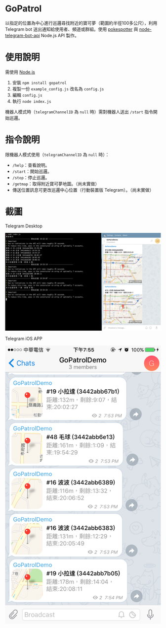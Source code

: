 # GoPatrol
以指定的位置為中心進行巡邏尋找附近的寶可夢（範圍約半徑100多公尺），利用 Telegram bot 送出通知給使用者、頻道或群組。使用 [pokespotter](https://github.com/brentschooley/pokespotter) 與 [node-telegram-bot-api](https://github.com/yagop/node-telegram-bot-api) Node.js API 製作。

# 使用說明
需使用 [Node.js](https://nodejs.org/en/)

1. 安裝 `npm install gopatrol`
2. 複製一份 `example_config.js` 改名為 `config.js`
3. 編輯 `config.js`
4. 執行 `node index.js`

機器人模式時（`telegramChannelID` 為 `null` 時）需對機器人送出 `/start` 指令開始巡邏。

# 指令說明
限機器人模式使用（`telegramChannelID` 為 `null` 時）：

- `/help`：查看說明。
- `/start`：開始巡邏。
- `/stop`：停止巡邏。
- `/getmap`：取得附近寶可夢地圖。（尚未實做）
- 傳送位置訊息可更改巡邏中心位置（行動裝置版 Telegram）。（尚未實做）

# 截圖
Telegram Desktop

![Mac Demo](screenshot/MacDemo.png)

Telegram iOS APP

![iOS Demo](screenshot/iOSDemo.jpg)